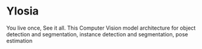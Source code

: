 # Ylosia
You live once, See it all. This Computer Vision model architecture for object detection and segmentation, instance detection and segmentation, pose estimation 
